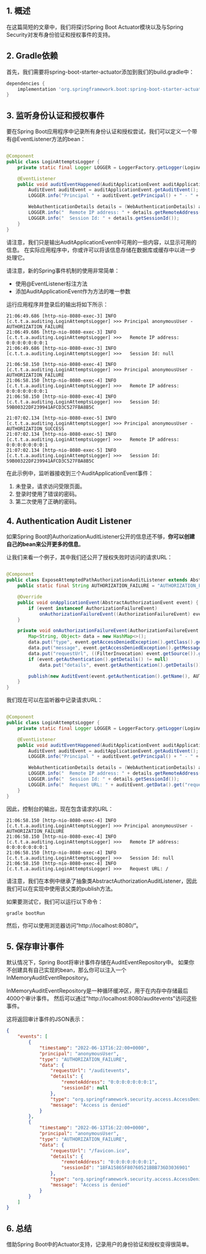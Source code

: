 ## 1. 概述

在这篇简短的文章中，我们将探讨Spring Boot Actuator模块以及与Spring Security对发布身份验证和授权事件的支持。

## 2. Gradle依赖

首先，我们需要将spring-boot-starter-actuator添加到我们的build.gradle中：

```groovy
dependencies {
    implementation 'org.springframework.boot:spring-boot-starter-actuator'
}
```

## 3. 监听身份认证和授权事件

要在Spring Boot应用程序中记录所有身份认证和授权尝试，我们可以定义一个带有@EventListener方法的bean：

```java

@Component
public class LoginAttemptsLogger {
    private static final Logger LOGGER = LoggerFactory.getLogger(LoginAttemptsLogger.class);

    @EventListener
    public void auditEventHappened(AuditApplicationEvent auditApplicationEvent) {
        AuditEvent auditEvent = auditApplicationEvent.getAuditEvent();
        LOGGER.info("Principal " + auditEvent.getPrincipal() + " - " + auditEvent.getType());

        WebAuthenticationDetails details = (WebAuthenticationDetails) auditEvent.getData().get("details");
        LOGGER.info("  Remote IP address: " + details.getRemoteAddress());
        LOGGER.info("  Session Id: " + details.getSessionId());
    }
}
```

请注意，我们只是输出AuditApplicationEvent中可用的一些内容，以显示可用的信息。
在实际应用程序中，你或许可以将该信息存储在数据库或缓存中以进一步处理它。

请注意，新的Spring事件机制的使用非常简单：

+ 使用@EventListener标注方法
+ 添加AuditApplicationEvent作为方法的唯一参数

运行应用程序并登录后的输出将如下所示：

```text
21:06:49.686 [http-nio-8080-exec-3] INFO  [c.t.t.a.auditing.LoginAttemptsLogger] >>> Principal anonymousUser - AUTHORIZATION_FAILURE 
21:06:49.686 [http-nio-8080-exec-3] INFO  [c.t.t.a.auditing.LoginAttemptsLogger] >>>   Remote IP address: 0:0:0:0:0:0:0:1 
21:06:49.686 [http-nio-8080-exec-3] INFO  [c.t.t.a.auditing.LoginAttemptsLogger] >>>   Session Id: null 

21:06:58.150 [http-nio-8080-exec-4] INFO  [c.t.t.a.auditing.LoginAttemptsLogger] >>> Principal anonymousUser - AUTHORIZATION_FAILURE 
21:06:58.150 [http-nio-8080-exec-4] INFO  [c.t.t.a.auditing.LoginAttemptsLogger] >>>   Remote IP address: 0:0:0:0:0:0:0:1 
21:06:58.150 [http-nio-8080-exec-4] INFO  [c.t.t.a.auditing.LoginAttemptsLogger] >>>   Session Id: 59B00322DF239941AFCD3C527FBA8B5C 

21:07:02.134 [http-nio-8080-exec-5] INFO  [c.t.t.a.auditing.LoginAttemptsLogger] >>> Principal anonymousUser - AUTHORIZATION_SUCCESS 
21:07:02.134 [http-nio-8080-exec-5] INFO  [c.t.t.a.auditing.LoginAttemptsLogger] >>>   Remote IP address: 0:0:0:0:0:0:0:1 
21:07:02.134 [http-nio-8080-exec-5] INFO  [c.t.t.a.auditing.LoginAttemptsLogger] >>>   Session Id: 59B00322DF239941AFCD3C527FBA8B5C 
```

在此示例中，监听器接收到三个AuditApplicationEvent事件：

1. 未登录，请求访问受限页面。
2. 登录时使用了错误的密码。
3. 第二次使用了正确的密码。

## 4. Authentication Audit Listener

如果Spring Boot的AuthorizationAuditListener公开的信息还不够，**你可以创建自己的bean来公开更多的信息**。

让我们来看一个例子，其中我们还公开了授权失败时访问的请求URL：

```java

@Component
public class ExposeAttemptedPathAuthorizationAuditListener extends AbstractAuthorizationAuditListener {
    public static final String AUTHORIZATION_FAILURE = "AUTHORIZATION_FAILURE";

    @Override
    public void onApplicationEvent(AbstractAuthorizationEvent event) {
        if (event instanceof AuthorizationFailureEvent)
            onAuthorizationFailureEvent((AuthorizationFailureEvent) event);
    }

    private void onAuthorizationFailureEvent(AuthorizationFailureEvent event) {
        Map<String, Object> data = new HashMap<>();
        data.put("type", event.getAccessDeniedException().getClass().getName());
        data.put("message", event.getAccessDeniedException().getMessage());
        data.put("requestUrl", ((FilterInvocation) event.getSource()).getRequestUrl());
        if (event.getAuthentication().getDetails() != null)
            data.put("details", event.getAuthentication().getDetails());

        publish(new AuditEvent(event.getAuthentication().getName(), AUTHORIZATION_FAILURE, data));
    }
}
```

我们现在可以在监听器中记录请求URL：

```java

@Component
public class LoginAttemptsLogger {
    private static final Logger LOGGER = LoggerFactory.getLogger(LoginAttemptsLogger.class);

    @EventListener
    public void auditEventHappened(AuditApplicationEvent auditApplicationEvent) {
        AuditEvent auditEvent = auditApplicationEvent.getAuditEvent();
        LOGGER.info("Principal " + auditEvent.getPrincipal() + " - " + auditEvent.getType());

        WebAuthenticationDetails details = (WebAuthenticationDetails) auditEvent.getData().get("details");
        LOGGER.info("  Remote IP address: " + details.getRemoteAddress());
        LOGGER.info("  Session Id: " + details.getSessionId());
        LOGGER.info("  Request URL: " + auditEvent.getData().get("requestUrl"));
    }
}
```

因此，控制台的输出，现在包含请求的URL：

```text
21:06:58.150 [http-nio-8080-exec-4] INFO  [c.t.t.a.auditing.LoginAttemptsLogger] >>> Principal anonymousUser - AUTHORIZATION_FAILURE 
21:06:58.150 [http-nio-8080-exec-4] INFO  [c.t.t.a.auditing.LoginAttemptsLogger] >>>   Remote IP address: 0:0:0:0:0:0:0:1 
21:06:58.150 [http-nio-8080-exec-4] INFO  [c.t.t.a.auditing.LoginAttemptsLogger] >>>   Session Id: null 
21:06:58.150 [http-nio-8080-exec-4] INFO  [c.t.t.a.auditing.LoginAttemptsLogger] >>>   Request URL: /
```

请注意，我们在本例中继承了抽象类AbstractAuthorizationAuditListener，因此我们可以在实现中使用该父类的publish方法。

如果要测试它，我们可以运行以下命令：

```shell
gradle bootRun
```

然后，你可以使用浏览器访问“http://localhost:8080/”。

## 5. 保存审计事件

默认情况下，Spring Boot将审计事件存储在AuditEventRepository中。
如果你不创建具有自己实现的bean，那么你可以注入一个InMemoryAuditEventRepository。

InMemoryAuditEventRepository是一种循环缓冲区，用于在内存中存储最后4000个审计事件。
然后可以通过"http://localhost:8080/auditevents"访问这些事件。

这将返回审计事件的JSON表示：

```json
{
    "events": [
        {
            "timestamp": "2022-06-13T16:22:00+0000",
            "principal": "anonymousUser",
            "type": "AUTHORIZATION_FAILURE",
            "data": {
                "requestUrl": "/auditevents",
                "details": {
                    "remoteAddress": "0:0:0:0:0:0:0:1",
                    "sessionId": null
                },
                "type": "org.springframework.security.access.AccessDeniedException",
                "message": "Access is denied"
            }
        },
        {
            "timestamp": "2022-06-13T16:22:00+0000",
            "principal": "anonymousUser",
            "type": "AUTHORIZATION_FAILURE",
            "data": {
                "requestUrl": "/favicon.ico",
                "details": {
                    "remoteAddress": "0:0:0:0:0:0:0:1",
                    "sessionId": "18FA15865F80760521BBB736D3036901"
                },
                "type": "org.springframework.security.access.AccessDeniedException",
                "message": "Access is denied"
            }
        }
    ]
}
```

## 6. 总结

借助Spring Boot中的Actuator支持，记录用户的身份验证和授权变得很简单。
